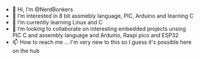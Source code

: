 - 👋 Hi, I’m @NerdBonkers
- 👀 I’m interested in 8 bit assmebly language, PIC, Arduino and learning C
- 🌱 I’m currently learning Linux and C
- 💞️ I’m looking to collaborate on interesting embedded projects unsing PIC C and assembly language and Arduino, Raspi pico and ESP32
- 📫 How to reach me ... I'm very new to this so I guess it's possible here on the hub

<!---
NerdBonkers/NerdBonkers is a ✨ special ✨ repository because its `README.md` (this file) appears on your GitHub profile.
You can click the Preview link to take a look at your changes.
--->
